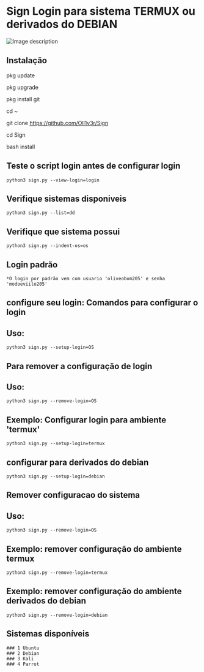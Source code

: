 # Sign Login para sistema TERMUX ou derivados do DEBIAN


![Image description](https://github.com/Oll1v3r/Sign/raw/master/config/img/login.png)

 
Instalação
----


pkg update

pkg upgrade

pkg install git

cd ~

git clone https://github.com/Oll1v3r/Sign

cd Sign

bash install


Teste o script login antes de configurar login
----
	python3 sign.py --view-login=login


Verifique sistemas disponiveis
----
	python3 sign.py --list=dd


Verifique que sistema possui
----
	python3 sign.py --indent-os=os

Login padrão
----
	*O login por padrão vem com usuario 'oliveobom205' e senha 'modoeviilo205'



configure seu login: Comandos para configurar o login
-----


Uso:
-----
	python3 sign.py --setup-login=OS



Para remover a configuração de login
-----

Uso:
------
	python3 sign.py --remove-login=OS



Exemplo: Configurar login para ambiente 'termux'
------

	python3 sign.py --setup-login=termux

configurar para derivados do debian
------

	python3 sign.py --setup-login=debian


Remover configuracao do sistema
-----

Uso:
-----
	python3 sign.py --remove-login=OS



Exemplo: remover configuração do ambiente termux
-----
	python3 sign.py --remove-login=termux


Exemplo: remover configuração do ambiente derivados do debian
-----
	python3 sign.py --remove-login=debian



Sistemas disponíveis
-----
	### 1 Ubuntu
	### 2 Debian
	### 3 Kali
	### 4 Parrot

